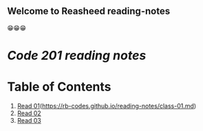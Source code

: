 ## Welcome to Reasheed reading-notes

😁😁😁

# ***Code 201 reading notes***

# Table of Contents
1. [Read 01](#class-01.md)(https://rb-codes.github.io/reading-notes/class-01.md)
2. [Read 02](#class-02.md)
3. [Read 03](#class-03.md)
